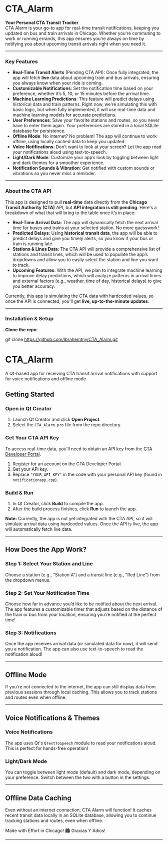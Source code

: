 # CTA_Alarm

**Your Personal CTA Transit Tracker**  
CTA Alarm is your go-to app for real-time transit notifications, keeping you updated on bus and train arrivals in Chicago. Whether you're commuting to work or running errands, this app ensures you’re always on time by notifying you about upcoming transit arrivals right when you need it.

---

### Key Features

- **Real-Time Transit Alerts** (Pending CTA API): Once fully integrated, the app will fetch **live** data about upcoming train and bus arrivals, ensuring you always know when your ride is coming.
- **Customizable Notifications**: Set the notification time based on your preference, whether it’s 5, 10, or 15 minutes before the arrival time. 
- **Machine Learning Predictions**: This feature will predict delays using historical data and train patterns. Right now, we're simulating this with basic logic, but when fully implemented, it will use real-time data and machine learning models for accurate predictions.
- **User Preferences**: Save your favorite stations and routes, so you never have to enter them again. Your preferences are stored in a local SQLite database for persistence.
- **Offline Mode**: No internet? No problem! The app will continue to work offline, using locally cached data to keep you updated.
- **Voice Notifications**: Don’t want to look at your screen? Let the app read your notifications aloud using text-to-speech.
- **Light/Dark Mode**: Customize your app’s look by toggling between light and dark themes for a smoother experience.
- **Notification Sounds & Vibration**: Get notified with custom sounds or vibrations so you never miss a reminder.

---

### About the CTA API

This app is designed to pull **real-time** data directly from the **Chicago Transit Authority (CTA)** API, but **API integration is still pending**. Here's a breakdown of what that will bring to the table once it’s in place:

- **Real-Time Arrival Data**: The app will dynamically fetch the next arrival time for buses and trains at your selected station. No more guesswork!
- **Predicted Delays**: Using **historical transit data**, the app will be able to predict delays and give you timely alerts, so you know if your bus or train is running late.
- **Stations & Lines Data**: The CTA API will provide a comprehensive list of stations and transit lines, which will be used to populate the app’s dropdowns and allow you to easily select the station and line you want to track.
- **Upcoming Features**: With the API, we plan to integrate machine learning to improve delay predictions, which will analyze patterns in arrival times and external factors (e.g., weather, time of day, historical delays) to give you better accuracy.

Currently, this app is simulating the CTA data with hardcoded values, so once the API is connected, you'll get **live, up-to-the-minute updates**.

---


### Installation & Setup

 **Clone the repo**:


git clone https://github.com/Ibrahemtny/CTA_Alarm.git




# CTA_Alarm

A Qt-based app for receiving CTA transit arrival notifications with support for voice notifications and offline mode.

## Getting Started

### Open in Qt Creator
1. Launch Qt Creator and click **Open Project**.
2. Select the `CTA_Alarm.pro` file from the repo directory.

### Get Your CTA API Key
To access real-time data, you'll need to obtain an API key from the [CTA Developer Portal](https://dev.careers.cta.org/).
1. Register for an account on the CTA Developer Portal.
2. Get your API key.
3. Replace `"YOUR_API_KEY"` in the code with your personal API key (found in `notificationapp.cpp`).

### Build & Run
1. In Qt Creator, click **Build** to compile the app.
2. After the build process finishes, click **Run** to launch the app.

**Note:** Currently, the app is not yet integrated with the CTA API, so it will simulate arrival data using hardcoded values. Once the API is live, the app will automatically fetch live data.

---

## How Does the App Work?

### Step 1: Select Your Station and Line
Choose a station (e.g., "Station A") and a transit line (e.g., "Red Line") from the dropdown menus.

### Step 2: Set Your Notification Time
Choose how far in advance you’d like to be notified about the next arrival. The app features a customizable timer that adjusts based on the distance of the train or bus from your location, ensuring you're notified at the perfect time!
### Step 3: Notifications
Once the app receives arrival data (or simulated data for now), it will send you a notification. The app can also use text-to-speech to read the notification aloud!

---

## Offline Mode

If you're not connected to the internet, the app can still display data from previous sessions through local caching. This allows you to track stations and routes even when offline.

---

## Voice Notifications & Themes

### Voice Notifications
The app uses Qt's `QTextToSpeech` module to read your notifications aloud. This is perfect for hands-free operation!

### Light/Dark Mode
You can toggle between light mode (default) and dark mode, depending on your preference. Switch between the two with a button in the settings.

---

## Offline Data Caching
Even without an internet connection, CTA Alarm will function! It caches recent transit data locally in an SQLite database, allowing you to continue tracking stations and routes, even when offline.


Made with Effort in Chicago! 🏙️ Gracias Y Adios!

---


